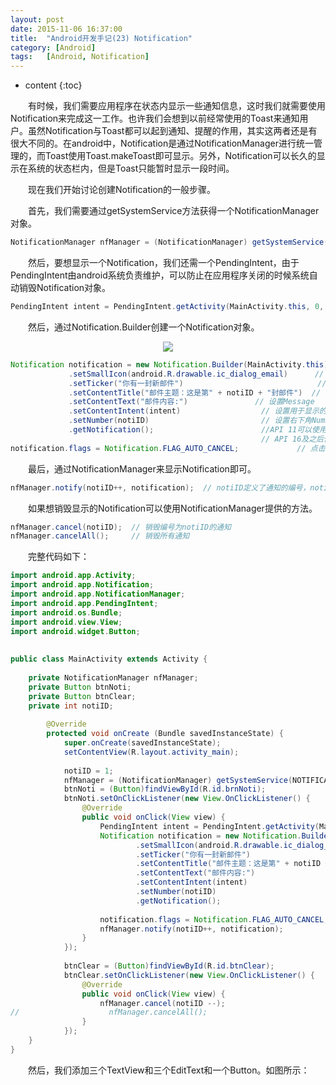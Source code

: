 ```yaml
---
layout: post
date: 2015-11-06 16:37:00
title:  "Android开发手记(23) Notification"
category: [Android]
tags:   [Android, Notification]
---
```


* content
{:toc}

　　有时候，我们需要应用程序在状态内显示一些通知信息，这时我们就需要使用Notification来完成这一工作。也许我们会想到以前经常使用的Toast来通知用户。虽然Notification与Toast都可以起到通知、提醒的作用，其实这两者还是有很大不同的。在android中，Notification是通过NotificationManager进行统一管理的，而Toast使用Toast.makeToast即可显示。另外，Notification可以长久的显示在系统的状态栏内，但是Toast只能暂时显示一段时间。

　　现在我们开始讨论创建Notification的一般步骤。

　　首先，我们需要通过getSystemService方法获得一个NotificationManager对象。

```java
NotificationManager nfManager = (NotificationManager) getSystemService(NOTIFICATION_SERVICE);
```

　　然后，要想显示一个Notification，我们还需一个PendingIntent，由于PendingIntent由android系统负责维护，可以防止在应用程序关闭的时候系统自动销毁Notification对象。

```java
PendingIntent intent = PendingIntent.getActivity(MainActivity.this, 0, getIntent(), 0);
```

　　然后，通过Notification.Builder创建一个Notification对象。

<div style="text-align: center">
<img src="{{ site.url }}/images/201511/2015110601.png"/> 
</div>

```java
Notification notification = new Notification.Builder(MainActivity.this)
             .setSmallIcon(android.R.drawable.ic_dialog_email) 		// 设置Icon
             .setTicker("你有一封新邮件")                      		// 设置接收时滚动通知
             .setContentTitle("邮件主题：这是第" + notiID + "封邮件")	// 设置Title
             .setContentText("邮件内容:")				// 设置Message
             .setContentIntent(intent)   				// 设置用于显示的Intent
             .setNumber(notiID)          				// 设置右下角Number
             .getNotification();         				//API 11可以使用getNotificatin()
                                         				// API 16及之后使用 build()
notification.flags = Notification.FLAG_AUTO_CANCEL;      		// 点击自动消失
```

　　最后，通过NotificationManager来显示Notification即可。

```java
nfManager.notify(notiID++, notification);  // notiID定义了通知的编号，notification为通知的内容
```

　　如果想销毁显示的Notification可以使用NotificationManager提供的方法。

```java
nfManager.cancel(notiID);  // 销毁编号为notiID的通知
nfManager.cancelAll();     // 销毁所有通知
```

　　完整代码如下：

```java
import android.app.Activity;
import android.app.Notification;
import android.app.NotificationManager;
import android.app.PendingIntent;
import android.os.Bundle;
import android.view.View;
import android.widget.Button;
 
 
public class MainActivity extends Activity {
 
    private NotificationManager nfManager;
    private Button btnNoti;
    private Button btnClear;
    private int notiID;
 
        @Override
        protected void onCreate (Bundle savedInstanceState) {
            super.onCreate(savedInstanceState);
            setContentView(R.layout.activity_main);
 
            notiID = 1;
            nfManager = (NotificationManager) getSystemService(NOTIFICATION_SERVICE);
            btnNoti = (Button)findViewById(R.id.brnNoti);
            btnNoti.setOnClickListener(new View.OnClickListener() {
                @Override
                public void onClick(View view) {
                    PendingIntent intent = PendingIntent.getActivity(MainActivity.this, 0, getIntent(), 0);
                    Notification notification = new Notification.Builder(MainActivity.this)
                            .setSmallIcon(android.R.drawable.ic_dialog_email) 		// 设置Icon
                            .setTicker("你有一封新邮件")                      		// 设置接收时滚动通知
                            .setContentTitle("邮件主题：这是第" + notiID + "封邮件")	// 设置Title
                            .setContentText("邮件内容:")				// 设置Message
                            .setContentIntent(intent)   				// 设置用于显示的Intent
                            .setNumber(notiID)          				// 设置右下角Number
                            .getNotification();         				//API 11可以使用getNotificatin()
                                                        				// API 16及之后使用 build()
                    notification.flags = Notification.FLAG_AUTO_CANCEL;      		// 点击自动消失
                    nfManager.notify(notiID++, notification);
                }
            });
 
            btnClear = (Button)findViewById(R.id.btnClear);
            btnClear.setOnClickListener(new View.OnClickListener() {
                @Override
                public void onClick(View view) {
                    nfManager.cancel(notiID --);
//                    nfManager.cancelAll();
                }
            });
    }
}
```

　　然后，我们添加三个TextView和三个EditText和一个Button。如图所示：


